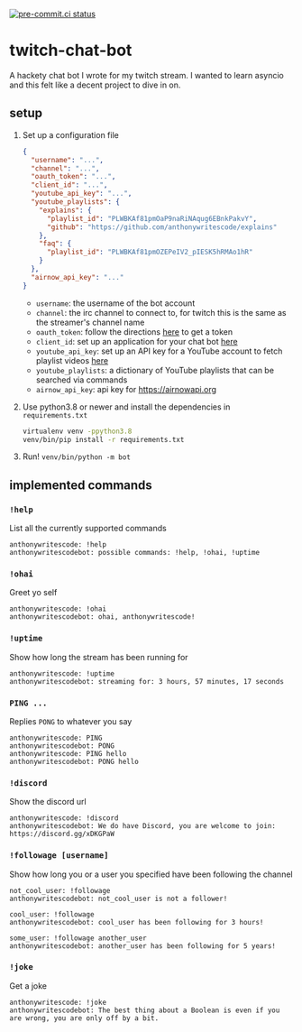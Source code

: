 [![pre-commit.ci status](https://results.pre-commit.ci/badge/github/anthonywritescode/twitch-chat-bot/master.svg)](https://results.pre-commit.ci/latest/github/anthonywritescode/twitch-chat-bot/master)

twitch-chat-bot
===============

A hackety chat bot I wrote for my twitch stream.  I wanted to learn asyncio
and this felt like a decent project to dive in on.

## setup

1. Set up a configuration file

   ```json
   {
     "username": "...",
     "channel": "...",
     "oauth_token": "...",
     "client_id": "...",
     "youtube_api_key": "...",
     "youtube_playlists": {
       "explains": {
         "playlist_id": "PLWBKAf81pmOaP9naRiNAqug6EBnkPakvY",
         "github": "https://github.com/anthonywritescode/explains"
       },
       "faq": {
         "playlist_id": "PLWBKAf81pmOZEPeIV2_pIESK5hRMAo1hR"
       }
     },
     "airnow_api_key": "..."
   }
   ```

   - `username`: the username of the bot account
   - `channel`: the irc channel to connect to, for twitch this is the same as
     the streamer's channel name
   - `oauth_token`: follow the directions [here][docs-irc] to get a token
   - `client_id`: set up an application for your chat bot [here][app-setup]
   - `youtube_api_key`: set up an API key for a YouTube account to fetch
      playlist videos [here][youtube-setup]
   - `youtube_playlists`: a dictionary of YouTube playlists that can be
     searched via commands
   - `airnow_api_key`: api key for https://airnowapi.org

1. Use python3.8 or newer and install the dependencies in `requirements.txt`

   ```bash
   virtualenv venv -ppython3.8
   venv/bin/pip install -r requirements.txt
   ```

1. Run! `venv/bin/python -m bot`

[docs-irc]: https://dev.twitch.tv/docs/irc/
[app-setup]: https://dev.twitch.tv/docs/authentication/#registration
[youtube-setup]: https://console.developers.google.com/apis/credentials

## implemented commands

### `!help`

List all the currently supported commands

```
anthonywritescode: !help
anthonywritescodebot: possible commands: !help, !ohai, !uptime
```

### `!ohai`

Greet yo self

```
anthonywritescode: !ohai
anthonywritescodebot: ohai, anthonywritescode!
```

### `!uptime`

Show how long the stream has been running for

```
anthonywritescode: !uptime
anthonywritescodebot: streaming for: 3 hours, 57 minutes, 17 seconds
```

### `PING ...`

Replies `PONG` to whatever you say

```
anthonywritescode: PING
anthonywritescodebot: PONG
anthonywritescode: PING hello
anthonywritescodebot: PONG hello
```

### `!discord`

Show the discord url

```
anthonywritescode: !discord
anthonywritescodebot: We do have Discord, you are welcome to join: https://discord.gg/xDKGPaW
```

### `!followage [username]`

Show how long you or a user you specified have been following the channel

```
not_cool_user: !followage
anthonywritescodebot: not_cool_user is not a follower!

cool_user: !followage
anthonywritescodebot: cool_user has been following for 3 hours!

some_user: !followage another_user
anthonywritescodebot: another_user has been following for 5 years!
```

### `!joke`

Get a joke

```
anthonywritescode: !joke
anthonywritescodebot: The best thing about a Boolean is even if you are wrong, you are only off by a bit.
```
